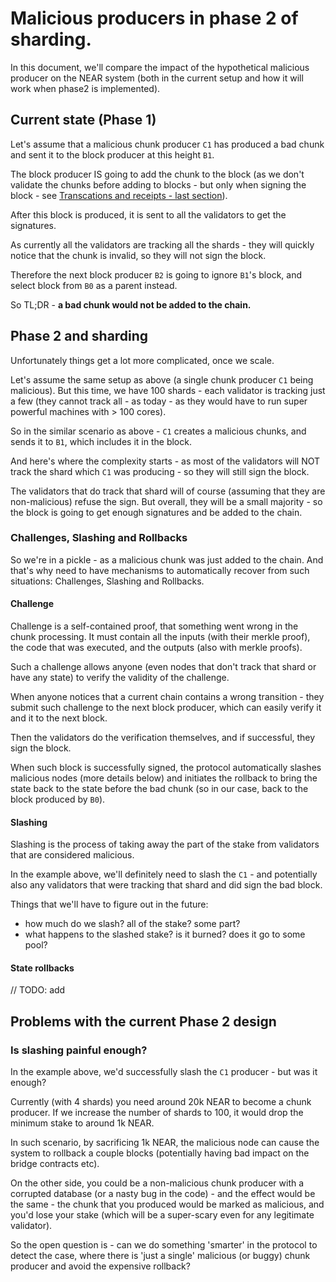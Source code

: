 # Malicious producers in phase 2 of sharding.

In this document, we'll compare the impact of the hypothetical malicious producer on the NEAR system (both in the current setup and how it will work when phase2 is implemented).

## Current state (Phase 1)

Let's assume that a malicious chunk producer ``C1`` has produced a bad chunk 
and sent it to the block producer at this height ``B1``. 

The block producer IS going to add the chunk to the block (as we don't validate 
the chunks before adding to blocks - but only when signing the block - see 
[Transcations and receipts - last section](./../how/tx_receipts.md)).

After this block is produced, it is sent to all the validators to get the 
signatures.

As currently all the validators are tracking all the shards - they will quickly 
notice that the chunk is invalid, so they will not sign the block.

Therefore the next block producer ``B2`` is going to ignore ``B1``'s block, and 
select block from ``B0`` as a parent instead.

So TL;DR - **a bad chunk would not be added to the chain.**

## Phase 2 and sharding

Unfortunately things get a lot more complicated, once we scale.

Let's assume the same setup as above (a single chunk producer ``C1`` being 
malicious). But this time, we have 100 shards - each validator is tracking just 
a few (they cannot track all - as today - as they would have to run super 
powerful machines with > 100 cores).

So in the similar scenario as above - ``C1`` creates a malicious chunks, and 
sends it to ``B1``, which includes it in the block.

And here's where the complexity starts - as most of the validators will NOT 
track the shard which ``C1`` was producing - so they will still sign the block.

The validators that do track that shard will of course (assuming that they are non-malicious) refuse the sign. But overall, they will be a small majority - so the block is going to get enough signatures and be added to the chain.

### Challenges, Slashing and Rollbacks

So we're in a pickle - as a malicious chunk was just added to the chain. And
that's why need to have mechanisms to automatically recover from such situations:
Challenges, Slashing and Rollbacks.

#### Challenge

Challenge is a self-contained proof, that something went wrong in the chunk 
processing. It must contain all the inputs (with their merkle proof), the code
that was executed, and the outputs (also with merkle proofs).

Such a challenge allows anyone (even nodes that don't track that shard or have 
any state) to verify the validity of the challenge.

When anyone notices that a current chain contains a wrong transition - they 
submit such challenge to the next block producer, which can easily verify it 
and it to the next block.

Then the validators do the verification themselves, and if successful, they 
sign the block.

When such block is successfully signed, the protocol automatically slashes 
malicious nodes (more details below) and initiates the rollback to bring the 
state back to the state before the bad chunk (so in our case, back to the block 
produced by `B0`).


#### Slashing

Slashing is the process of taking away the part of the stake from validators
that are considered malicious.

In the example above, we'll definitely need to slash the ``C1`` - and potentially also any validators that were tracking that shard and did sign the bad block.

Things that we'll have to figure out in the future:
* how much do we slash? all of the stake? some part?
* what happens to the slashed stake? is it burned? does it go to some pool?

#### State rollbacks

// TODO: add


## Problems with the current Phase 2 design

### Is slashing painful enough?
In the example above, we'd successfully slash the ``C1`` producer - but was it  
enough?

Currently (with 4 shards) you need around 20k NEAR to become a chunk producer. 
If we increase the number of shards to 100, it would drop the minimum stake to 
around 1k NEAR.

In such scenario, by sacrificing 1k NEAR, the malicious node can cause the 
system to rollback a couple blocks (potentially having bad impact on the bridge 
contracts etc).

On the other side, you could be a non-malicious chunk producer with a corrupted 
database (or a nasty bug in the code) - and the effect would be the same - the 
chunk that you produced would be marked as malicious, and you'd lose your stake 
(which will be a super-scary even for any legitimate validator).


So the open question is - can we do something 'smarter' in the protocol to
detect the case, where there is 'just a single' malicious (or buggy) chunk 
producer and avoid the expensive rollback?
